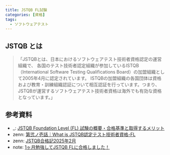 ```yaml
---
title: JSTQB FL試験
categories: [資格]
tags:
  - ソフトウェアテスト
---
```




## JSTQB とは

> 「JSTQBとは、日本におけるソフトウェアテスト技術者資格認定の運営組織で、 各国のテスト技術者認定組織が参加しているISTQB（International Software Testing Qualifications Board）の加盟組織として2005年4月に認定されています。
ISTQBの加盟組織の各国団体は資格および教育・訓練組織認証について相互認証を行っています。つまり、JSTQBが運営するソフトウェアテスト技術者資格は海外でも有効な資格となっています。」


## 参考資料
- _: [JSTQB Foundation Level (FL) 試験の概要・合格基準と取得するメリット](https://www.qbook.jp/column/1168.html)
- zenn: [第弐ノ壱話｜What is JSTQB認定テスト技術者資格-FL](https://zenn.dev/issq/articles/3a23f26b19e5da)
- zenn: [JSTQB合格記2025年2月](https://zenn.dev/tamasan4/articles/e5b9000026b643)
- note: [1ヶ月勉強してJSTQB FLに合格しました！](https://note.com/eriroom/n/n0d563989573d)

<!-- Link -->

[JSTQB 概要]: https://jstqb.jp/committee.html


[テス友]: https://www.qbook.jp/info-testomo/